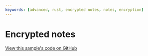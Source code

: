 ```yaml
---
keywords: [advanced, rust, encrypted notes, notes, encryption]
---
```


# Encrypted notes

[View this sample's code on GitHub](https://github.com/thebigfilecom/examples/)